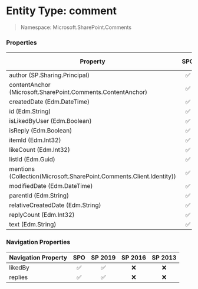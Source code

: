 # Entity Type: comment

> Namespace: Microsoft.SharePoint.Comments

### Properties

Property | SPO | SP 2019 | SP 2016 | SP 2013
----------|:---:|:-------:|:-------:|:-------:
author (SP.Sharing.Principal) | ✅ | ✅ | ❌ | ❌
contentAnchor (Microsoft.SharePoint.Comments.ContentAnchor) | ✅ | ❌ | ❌ | ❌
createdDate (Edm.DateTime) | ✅ | ✅ | ❌ | ❌
id (Edm.String) | ✅ | ✅ | ❌ | ❌
isLikedByUser (Edm.Boolean) | ✅ | ✅ | ❌ | ❌
isReply (Edm.Boolean) | ✅ | ✅ | ❌ | ❌
itemId (Edm.Int32) | ✅ | ✅ | ❌ | ❌
likeCount (Edm.Int32) | ✅ | ✅ | ❌ | ❌
listId (Edm.Guid) | ✅ | ✅ | ❌ | ❌
mentions (Collection(Microsoft.SharePoint.Comments.Client.Identity)) | ✅ | ✅ | ❌ | ❌
modifiedDate (Edm.DateTime) | ✅ | ❌ | ❌ | ❌
parentId (Edm.String) | ✅ | ✅ | ❌ | ❌
relativeCreatedDate (Edm.String) | ✅ | ❌ | ❌ | ❌
replyCount (Edm.Int32) | ✅ | ✅ | ❌ | ❌
text (Edm.String) | ✅ | ✅ | ❌ | ❌

### Navigation Properties

Navigation Property | SPO | SP 2019 | SP 2016 | SP 2013
----------|:---:|:-------:|:-------:|:-------:
likedBy | ✅ | ✅ | ❌ | ❌
replies | ✅ | ✅ | ❌ | ❌